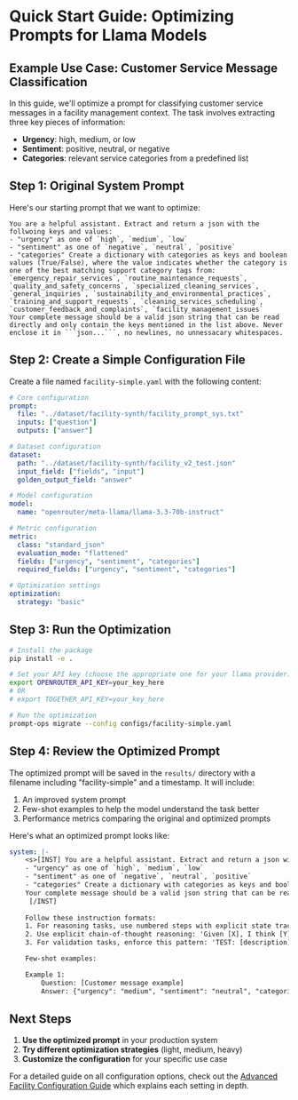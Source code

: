 # Quick Start Guide: Optimizing Prompts for Llama Models

## Example Use Case: Customer Service Message Classification

In this guide, we'll optimize a prompt for classifying customer service messages in a facility management context. The task involves extracting three key pieces of information:
- **Urgency**: high, medium, or low
- **Sentiment**: positive, neutral, or negative
- **Categories**: relevant service categories from a predefined list

## Step 1: Original System Prompt

Here's our starting prompt that we want to optimize:

```
You are a helpful assistant. Extract and return a json with the follwoing keys and values:
- "urgency" as one of `high`, `medium`, `low`
- "sentiment" as one of `negative`, `neutral`, `positive`
- "categories" Create a dictionary with categories as keys and boolean values (True/False), where the value indicates whether the category is one of the best matching support category tags from: `emergency_repair_services`, `routine_maintenance_requests`, `quality_and_safety_concerns`, `specialized_cleaning_services`, `general_inquiries`, `sustainability_and_environmental_practices`, `training_and_support_requests`, `cleaning_services_scheduling`, `customer_feedback_and_complaints`, `facility_management_issues`
Your complete message should be a valid json string that can be read directly and only contain the keys mentioned in the list above. Never enclose it in ```json...```, no newlines, no unnessacary whitespaces.
```

## Step 2: Create a Simple Configuration File

Create a file named `facility-simple.yaml` with the following content:

```yaml
# Core configuration
prompt:
  file: "../dataset/facility-synth/facility_prompt_sys.txt"
  inputs: ["question"]
  outputs: ["answer"]

# Dataset configuration
dataset:
  path: "../dataset/facility-synth/facility_v2_test.json"
  input_field: ["fields", "input"]
  golden_output_field: "answer"

# Model configuration
model:
  name: "openrouter/meta-llama/llama-3.3-70b-instruct"

# Metric configuration
metric:
  class: "standard_json"
  evaluation_mode: "flattened"
  fields: ["urgency", "sentiment", "categories"]
  required_fields: ["urgency", "sentiment", "categories"]

# Optimization settings
optimization:
  strategy: "basic"
```

## Step 3: Run the Optimization

```bash
# Install the package
pip install -e .

# Set your API key (choose the appropriate one for your llama provider)
export OPENROUTER_API_KEY=your_key_here
# OR
# export TOGETHER_API_KEY=your_key_here

# Run the optimization
prompt-ops migrate --config configs/facility-simple.yaml
```

## Step 4: Review the Optimized Prompt

The optimized prompt will be saved in the `results/` directory with a filename including "facility-simple" and a timestamp. It will include:

1. An improved system prompt
2. Few-shot examples to help the model understand the task better
3. Performance metrics comparing the original and optimized prompts

Here's what an optimized prompt looks like:

```yaml
system: |-
    <s>[INST] You are a helpful assistant. Extract and return a json with the follwoing keys and values:
    - "urgency" as one of `high`, `medium`, `low`
    - "sentiment" as one of `negative`, `neutral`, `positive`
    - "categories" Create a dictionary with categories as keys and boolean values (True/False), where the value indicates whether the category is one of the best matching support category tags from: `emergency_repair_services`, `routine_maintenance_requests`, `quality_and_safety_concerns`, `specialized_cleaning_services`, `general_inquiries`, `sustainability_and_environmental_practices`, `training_and_support_requests`, `cleaning_services_scheduling`, `customer_feedback_and_complaints`, `facility_management_issues`
    Your complete message should be a valid json string that can be read directly and only contain the keys mentioned in the list above. Never enclose it in ```json...```, no newlines, no unnessacary whitespaces.
     [/INST]
    
    Follow these instruction formats:
    1. For reasoning tasks, use numbered steps with explicit state tracking: '1. Current Information: [list facts] 2. Analysis Needed: [list questions] 3. Steps to Answer: [list steps] 4. Conclusion: [summarize findings]'
    2. Use explicit chain-of-thought reasoning: 'Given [X], I think [Y] because [Z]. This leads to [conclusion] for these reasons: [1,2,3]'. Example: 'Given the function uses recursion, I think we should add a base case because infinite recursion is possible.'
    3. For validation tasks, enforce this pattern: 'TEST: [description] -> EXPECTED: [outcome] -> ACTUAL: [result] -> PASS/FAIL: [status] -> FIX: [if needed]'

    Few-shot examples:

    Example 1:
        Question: [Customer message example]
        Answer: {"urgency": "medium", "sentiment": "neutral", "categories": {"training_and_support_requests": true, ...}}
```

## Next Steps

1. **Use the optimized prompt** in your production system
2. **Try different optimization strategies** (light, medium, heavy)
3. **Customize the configuration** for your specific use case

For a detailed guide on all configuration options, check out the [Advanced Facility Configuration Guide](/examples/advanced/advanced_facility_config.md) which explains each setting in depth.
